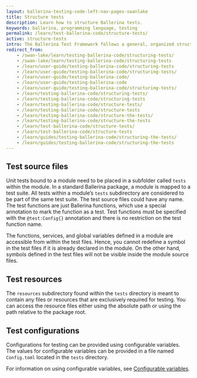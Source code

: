 ```yaml
---
layout: ballerina-testing-code-left-nav-pages-swanlake
title: Structure tests
description: Learn how to structure Ballerina tests.
keywords: ballerina, programming language, testing
permalink: /learn/test-ballerina-code/structure-tests/
active: structure-tests
intro: The Ballerina Test Framework follows a general, organized structure that allows testing code under various conditions by making use of resources and configurations. 
redirect_from:
    - /swan-lake/learn/testing-ballerina-code/structuring-tests/
    - /swan-lake/learn/testing-ballerina-code/structuring-tests
    - /learn/user-guide/testing-ballerina-code/structuring-tests
    - /learn/user-guide/testing-ballerina-code/structuring-tests/
    - /learn/user-guide/testing-ballerina-code/
    - /learn/user-guide/testing-ballerina-code
    - /learn/user-guide/testing-ballerina-code/structuring-tests/
    - /learn/testing-ballerina-code/structuring-tests/
    - /learn/testing-ballerina-code/structuring-tests
    - /learn/testing-ballerina-code/structure-tests/
    - /learn/testing-ballerina-code/structure-tests
    - /learn/testing-ballerina-code/structure-the-tests/
    - /learn/testing-ballerina-code/structure-the-tests
    - /learn/test-ballerina-code/structure-tests/
    - /learn/test-ballerina-code/structure-tests
    - /learn/guides/testing-ballerina-code/structuring-the-tests/
    - /learn/guides/testing-ballerina-code/structuring-the-tests
---
```


## Test source files
Unit tests bound to a module need to be placed in a subfolder called `tests` within the module. 
In a standard Ballerina package, a module is mapped to a test suite. All tests within a module’s `tests` subdirectory 
are considered to be part of the same test suite. The test source files could have any name. The test functions are just 
Ballerina functions, which use a special annotation to mark the function as a test. Test functions must be specified 
with the `@test:Config{}` annotation and there is no restriction on the test function name.

The functions, services, and global variables defined in a module are accessible from within the test files.
Hence, you cannot redefine a symbol in the test files if it is already declared in the module.
On the other hand, symbols defined in the test files will not be visible inside the module source files.

## Test resources
The `resources` subdirectory found within the `tests` directory is meant to contain any files or resources that are 
exclusively required for testing. You can access the resource files either using the absolute path or using the path 
relative to the package root.

## Test configurations
Configurations for testing can be provided using configurable variables. The values for configurable variables can be 
provided in a file named `Config.toml` located in the `tests` directory.

For information on using configurable variables, see
[Configurable variables](/learn/configuring-ballerina-programs/quick-start-on-configurable-variables).
